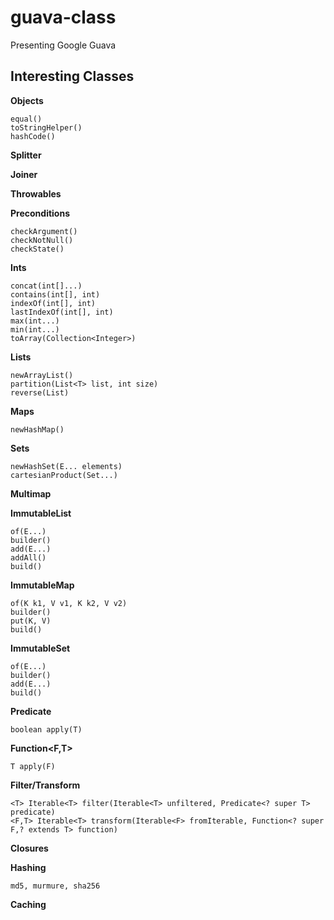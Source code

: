 guava-class
===========

Presenting Google Guava

Interesting Classes
------------------

**Objects**

    equal()
    toStringHelper()
    hashCode()

**Splitter**

**Joiner**

**Throwables**

**Preconditions**

    checkArgument()
    checkNotNull()
    checkState()

**Ints**

    concat(int[]...)
    contains(int[], int)
    indexOf(int[], int)
    lastIndexOf(int[], int)
    max(int...)
    min(int...)
    toArray(Collection<Integer>)

**Lists**

    newArrayList()
    partition(List<T> list, int size)
    reverse(List)

**Maps**

    newHashMap()

**Sets**

    newHashSet(E... elements)
    cartesianProduct(Set...)

**Multimap**

**ImmutableList**

    of(E...)
    builder()
    add(E...)
    addAll()
    build()

**ImmutableMap**

    of(K k1, V v1, K k2, V v2)
    builder()
    put(K, V)
    build()

**ImmutableSet**

    of(E...)
    builder()
    add(E...)
    build()

**Predicate<T>**

    boolean apply(T)

**Function<F,T>**

    T apply(F)

**Filter/Transform**

    <T> Iterable<T> filter(Iterable<T> unfiltered, Predicate<? super T> predicate)
    <F,T> Iterable<T> transform(Iterable<F> fromIterable, Function<? super F,? extends T> function)

**Closures**

**Hashing**

    md5, murmure, sha256

**Caching**
